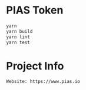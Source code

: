 # PIAS Token

```bash
yarn
yarn build
yarn lint
yarn test
```

# Project Info

```bash
Website: https://www.pias.io
```
